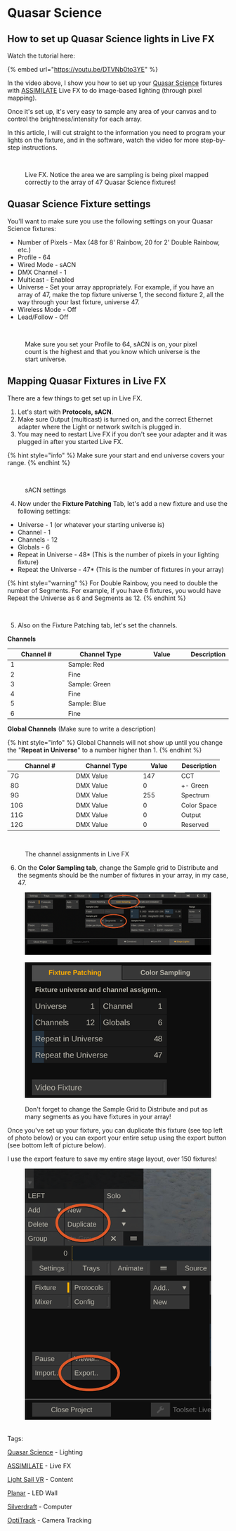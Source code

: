 # Quasar Science

## How to set up Quasar Science lights in Live FX

Watch the tutorial here:

{% embed url="https://youtu.be/DTVNb0to3YE" %}

In the video above, I show you how to set up your [Quasar Science](https://www.linkedin.com/company/quasarscience/) fixtures with [ASSIMILATE](https://www.linkedin.com/company/assimilate/) Live FX to do image-based lighting (through pixel mapping).

Once it's set up, it's very easy to sample any area of your canvas and to control the brightness/intensity for each array.

In this article, I will cut straight to the information you need to program your lights on the fixture, and in the software, watch the video for more step-by-step instructions.

<figure><img src="https://media.licdn.com/dms/image/D5612AQElCjv8X9OGug/article-inline_image-shrink_1000_1488/0/1698676119806?e=1710979200&#x26;v=beta&#x26;t=mdJI_bz0ywqduHWu60GO2JfxHxTicAnVJlyD5ieJPVw" alt=""><figcaption><p>Live FX. Notice the area we are sampling is being pixel mapped correctly to the array of 47 Quasar Science fixtures!</p></figcaption></figure>

## Quasar Science Fixture settings <a href="#ember3390" id="ember3390"></a>

You'll want to make sure you use the following settings on your Quasar Science fixtures:

* Number of Pixels - Max (48 for 8' Rainbow, 20 for 2' Double Rainbow, etc.)
* Profile - 64
* Wired Mode - sACN
* DMX Channel - 1
* Multicast - Enabled
* Universe - Set your array appropriately. For example, if you have an array of 47, make the top fixture universe 1, the second fixture 2, all the way through your last fixture, universe 47.
* Wireless Mode - Off
* Lead/Follow - Off

<figure><img src="https://media.licdn.com/dms/image/D5612AQFrJmHb3TTveA/article-inline_image-shrink_1000_1488/0/1698675850600?e=1710979200&#x26;v=beta&#x26;t=z7aaEbSOja5M5M7NU3PSIRc6C-jaV8UaecOR8r3TJjg" alt=""><figcaption><p>Make sure you set your Profile to 64, sACN is on, your pixel count is the highest and that you know which universe is the start universe.</p></figcaption></figure>

## Mapping Quasar Fixtures in Live FX <a href="#ember3401" id="ember3401"></a>

There are a few things to get set up in Live FX.

1. Let's start with **Protocols, sACN**.
2. Make sure Output (multicast) is turned on, and the correct Ethernet adapter where the Light or network switch is plugged in.
3. You may need to restart Live FX if you don't see your adapter and it was plugged in after you started Live FX.

{% hint style="info" %}
Make sure your start and end universe covers your range.
{% endhint %}

<figure><img src="https://media.licdn.com/dms/image/D5612AQHimRoIH5-WwA/article-inline_image-shrink_1500_2232/0/1698676945516?e=1710979200&#x26;v=beta&#x26;t=ff1UtcVF5SboLauWkr-PnxBTvD6JseXGhuClwh9jmk4" alt=""><figcaption><p>sACN settings</p></figcaption></figure>

4. Now under the **Fixture Patching** Tab, let's add a new fixture and use the following settings:

* Universe - 1 (or whatever your starting universe is)
* Channel - 1
* Channels - 12
* Globals - 6
* Repeat in Universe - 48\* (This is the number of pixels in your lighting fixture)
* Repeat the Universe - 47\* (This is the number of fixtures in your array)

{% hint style="warning" %}
For Double Rainbow, you need to double the number of Segments. For example, if you have 6 fixtures, you would have Repeat the Universe as 6 and Segments as 12.
{% endhint %}

<div data-full-width="true">

<figure><img src="https://media.licdn.com/dms/image/D5612AQF8MCzykCtXdQ/article-inline_image-shrink_1500_2232/0/1698678063026?e=1710979200&#x26;v=beta&#x26;t=tsdopeVtgYOAubYuUgD0s8-AsuG_0ITNXrVK-qUUOQo" alt="" width="375"><figcaption></figcaption></figure>

</div>

5. Also on the Fixture Patching tab, let's set the channels.

**Channels**

<table><thead><tr><th width="135">Channel #</th><th width="173">Channel Type</th><th width="123">Value </th><th>Description</th></tr></thead><tbody><tr><td>1</td><td>Sample: Red</td><td></td><td></td></tr><tr><td>2</td><td>Fine</td><td></td><td></td></tr><tr><td>3</td><td>Sample: Green</td><td></td><td></td></tr><tr><td>4</td><td>Fine</td><td></td><td></td></tr><tr><td>5</td><td>Sample: Blue</td><td></td><td></td></tr><tr><td>6</td><td>Fine</td><td></td><td></td></tr></tbody></table>

**Global Channels** (Make sure to write a description)

{% hint style="info" %}
Global Channels will not show up until you change the "**Repeat in Universe**" to a number higher than 1.&#x20;
{% endhint %}

<table><thead><tr><th width="135">Channel #</th><th width="139">Channel Type</th><th width="73">Value</th><th>Description</th></tr></thead><tbody><tr><td>7G</td><td>DMX Value</td><td>147</td><td>CCT</td></tr><tr><td>8G</td><td>DMX Value</td><td>0</td><td>+- Green</td></tr><tr><td>9G</td><td>DMX Value</td><td>255</td><td>Spectrum</td></tr><tr><td>10G</td><td>DMX Value</td><td>0</td><td>Color Space</td></tr><tr><td>11G</td><td>DMX Value</td><td>0</td><td>Output</td></tr><tr><td>12G</td><td>DMX Value</td><td>0</td><td>Reserved</td></tr></tbody></table>

<figure><img src="https://media.licdn.com/dms/image/D5612AQGPnRX2v3AN4A/article-inline_image-shrink_1500_2232/0/1698678164708?e=1710979200&#x26;v=beta&#x26;t=DlWoBuZLEakFQM0uvnHW2BaFgVoCBcVaB4AdSJzGmn0" alt=""><figcaption><p>The channel assignments in Live FX</p></figcaption></figure>

6. On the **Color Sampling tab**, change the Sample grid to Distribute and the segments should be the number of fixtures in your array, in my case, 47.

<figure><img src="../../.gitbook/assets/image (104).png" alt=""><figcaption></figcaption></figure>

<figure><img src="../../.gitbook/assets/image (103).png" alt=""><figcaption><p>Don't forget to change the Sample Grid to Distribute and put as many segments as you have fixtures in your array!</p></figcaption></figure>

Once you've set up your fixture, you can duplicate this fixture (see top left of photo below) or you can export your entire setup using the export button (see bottom left of picture below).

I use the export feature to save my entire stage layout, over 150 fixtures!

<figure><img src="../../.gitbook/assets/image (105).png" alt=""><figcaption></figcaption></figure>

\
Tags:

[Quasar Science](https://www.linkedin.com/company/quasarscience/) - Lighting

[ASSIMILATE](https://www.linkedin.com/company/assimilate/) - Live FX

[Light Sail VR](https://www.linkedin.com/company/light-sail-vr/) - Content

[Planar](https://www.linkedin.com/company/planar-systems/) - LED Wall

[Silverdraft](https://www.linkedin.com/company/silverdraft/) - Computer

[OptiTrack](https://www.linkedin.com/company/optitrackmocap/) - Camera Tracking
